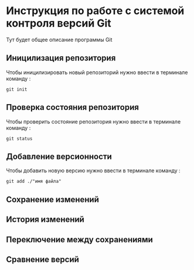 # Инструкция по работе с системой контроля версий Git

Тут будет общее описание программы Git 

## Иницилизация репозитория

Чтобы иницилизировать новый репозиторий нужно ввести в терминале команду :

    git init
## Проверка состояния репозитория
Чтобы проверить состояние репозитория нужно ввести в терминале команду :
        
    git status

## Добавление версионности
Чтобы добавить новую версию нужно ввести в терминале команду :

    git add ./"имя файла"

## Сохранение изменений

## История изменений

## Переключение между сохранениями

## Сравнение версий